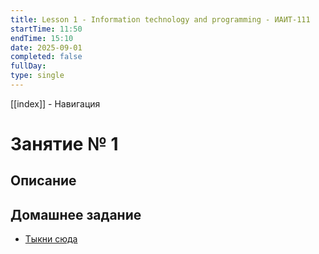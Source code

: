 ```yaml
---
title: Lesson 1 - Information technology and programming - ИАИТ-111
startTime: 11:50
endTime: 15:10
date: 2025-09-01
completed: false
fullDay:
type: single
---
```

[[index]] - Навигация
# Занятие № 1

## Описание



## Домашнее задание

- [Тыкни сюда](Homework)